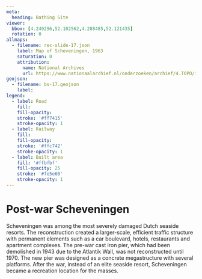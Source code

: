 ```yaml
---
meta:
  heading: Bathing Site
viewer:
  bbox: [4.249296,52.102562,4.288485,52.121435]
  rotation: 0
allmaps:
  - filename: rec-slide-17.json
    label: Map of Scheveningen, 1963
    saturation: 0
    attribution: 
      name: National Archives
      url: https://www.nationaalarchief.nl/onderzoeken/archief/4.TOPO/invnr/%40A~A7~A7.1~10.8-10.776C~10.502-10.502C~10.502
geojson:
  - filename: bs-17.geojson
    label:
legend:
  - label: Road
    fill: 
    fill-opacity:
    stroke: '#ff7415'
    stroke-opacity: 1
  - label: Railway
    fill: 
    fill-opacity: 
    stroke: '#ffc742'
    stroke-opacity: 1
  - label: Built area
    fill: '#ffbfbf'
    fill-opacity: 25
    stroke: '#fe5e60'
    stroke-opacity: 1
---
```


# Post-war Scheveningen 

Scheveningen was among the most severely damaged Dutch seaside resorts. The reconstruction created a larger-scale, efficient traffic structure with permanent elements such as a car boulevard, hotels, restaurants and apartment complexes. The pre-war cast iron pier, which had been demolished in 1943 due to the Atlantik Wall, was not reconstructed until 1970. The new pier was designed as a concrete megastructure with several platforms. After the war, instead of an elite seaside resort, Scheveningen became a recreation location for the masses.